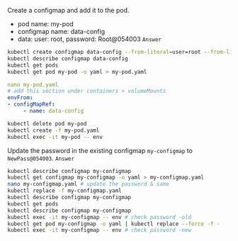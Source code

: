 Create a configmap and add it to the pod.
- pod name: my-pod
- configmap name: data-config
- data: user: root, password: Root@054003
`Answer`
```bash
kubectl create configmap data-config --from-literal=user=root --from-literal=password=Root@054003
kubectl describe configmap data-config
kubectl get pods
kubectl get pod my-pod -o yaml > my-pod.yaml
```
```yaml
nano my-pod.yaml
# add this section under containers > volumeMounts
envFrom:
- configMapRef:
     - name: data-config
```
```bash
kubectl delete pod my-pod
kubectl create -f my-pod.yaml
kubectl exec -it my-pod -- env
```

Update the password in the existing configmap `my-configmap` to `NewPass@054003`.
`Answer`
```bash
kubectl describe configmap my-configmap
kubectl get configmap my-configmap -o yaml > my-configmap.yaml
nano my-configmap.yaml # update the password & same
kubectl replace -f my-configmap.yaml
kubectl describe configmap my-configmap
kubectl get pods
kubectl describe configmap my-configmap
kubectl exec -it my-configmap -- env # check password -old
kubectl get pod my-configmap -o yaml | kubectl replace --force -f -
kubectl exec -it my-configmap -- env # check password -new
```